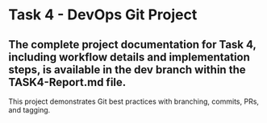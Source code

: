 # Task 4 - DevOps Git Project

## The complete project documentation for Task 4, including workflow details and implementation steps, is available in the dev branch within the TASK4-Report.md file.

This project demonstrates Git best practices with branching, commits, PRs, and tagging.
